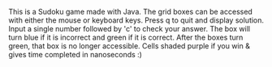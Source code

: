 This is a Sudoku game made with Java. 
The grid boxes can be accessed with either the mouse or keyboard keys.
Press q to quit and display solution.
Input a single number followed by 'c' to check your answer.
The box will turn blue if it is incorrect and green if it is correct. 
After the boxes turn green, that box is no longer accessible. 
Cells shaded purple if you win & gives time completed in nanoseconds :)
